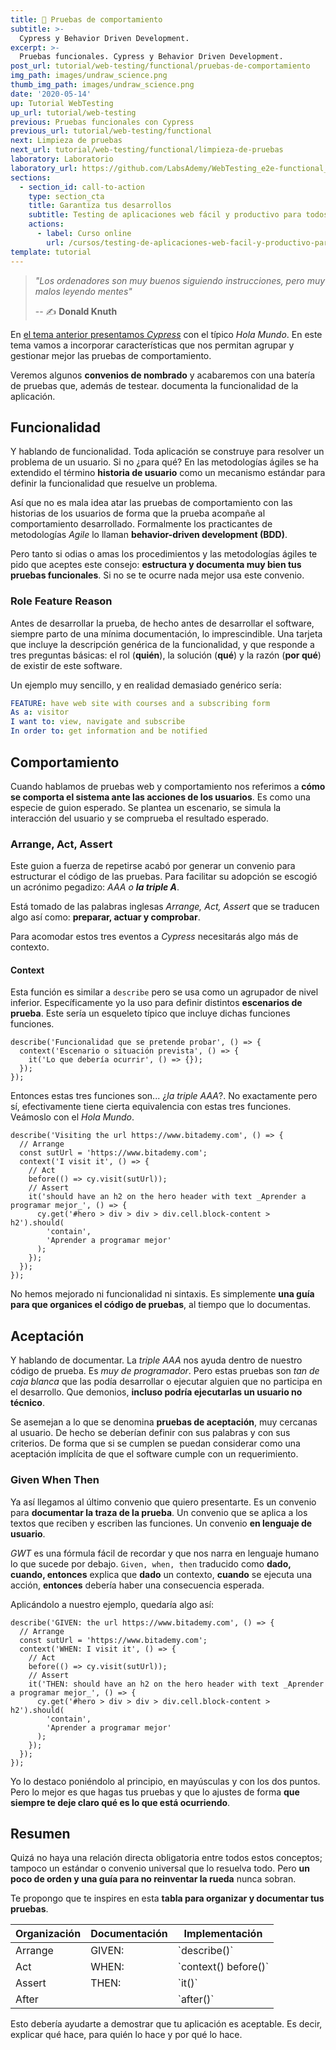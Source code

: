 ```yaml
---
title: 🎪 Pruebas de comportamiento
subtitle: >-
  Cypress y Behavior Driven Development.
excerpt: >-
  Pruebas funcionales. Cypress y Behavior Driven Development.
post_url: tutorial/web-testing/functional/pruebas-de-comportamiento
img_path: images/undraw_science.png
thumb_img_path: images/undraw_science.png
date: '2020-05-14'
up: Tutorial WebTesting
up_url: tutorial/web-testing
previous: Pruebas funcionales con Cypress
previous_url: tutorial/web-testing/functional
next: Limpieza de pruebas
next_url: tutorial/web-testing/functional/limpieza-de-pruebas
laboratory: Laboratorio
laboratory_url: https://github.com/LabsAdemy/WebTesting_e2e-functional_cypress_Labs/tree/master/cypress/integration/basic
sections:
  - section_id: call-to-action
    type: section_cta
    title: Garantiza tus desarrollos
    subtitle: Testing de aplicaciones web fácil y productivo para todos.
    actions:
      - label: Curso online
        url: /cursos/testing-de-aplicaciones-web-facil-y-productivo-para-todos/
template: tutorial
---
```


> _"Los ordenadores son muy buenos siguiendo instrucciones, pero muy malos leyendo mentes"_
>
> -- ✍️ **Donald Knuth**

En [el tema anterior presentamos _Cypress_](https://www.bitademy.com/tutorial/web-testing/functional) con el típico _Hola Mundo_. En este tema vamos a incorporar características que nos permitan agrupar y gestionar mejor las pruebas de comportamiento.

Veremos algunos **convenios de nombrado** y acabaremos con una batería de pruebas que, además de testear. documenta la funcionalidad de la aplicación.

## Funcionalidad

Y hablando de funcionalidad. Toda aplicación se construye para resolver un problema de un usuario. Si no ¿para qué? En las metodologías ágiles se ha extendido el término **historia de usuario** como un mecanismo estándar para definir la funcionalidad que resuelve un problema.

Así que no es mala idea atar las pruebas de comportamiento con las historias de los usuarios de forma que la prueba acompañe al comportamiento desarrollado. Formalmente los practicantes de metodologías _Agile_ lo llaman **behavior-driven development (BDD)**.

Pero tanto si odias o amas los procedimientos y las metodologías ágiles te pido que aceptes este consejo: **estructura y documenta muy bien tus pruebas funcionales**. Si no se te ocurre nada mejor usa este convenio.

### Role Feature Reason

Antes de desarrollar la prueba, de hecho antes de desarrollar el software, siempre parto de una mínima documentación, lo imprescindible. Una tarjeta que incluye la descripción genérica de la funcionalidad, y que responde a tres preguntas básicas: el rol (**quién**), la solución (**qué**) y la razón (**por qué**) de existir de este software.

Un ejemplo muy sencillo, y en realidad demasiado genérico sería:

```yaml
FEATURE: have web site with courses and a subscribing form
As a: visitor
I want to: view, navigate and subscribe
In order to: get information and be notified
```

## Comportamiento

Cuando hablamos de pruebas web y comportamiento nos referimos a **cómo se comporta el sistema ante las acciones de los usuarios**. Es como una especie de guion esperado. Se plantea un escenario, se simula la interacción del usuario y se comprueba el resultado esperado.

### Arrange, Act, Assert

Este guion a fuerza de repetirse acabó por generar un convenio para estructurar el código de las pruebas. Para facilitar su adopción se escogió un acrónimo pegadizo: _AAA o **la triple A**_.

Está tomado de las palabras inglesas _Arrange, Act, Assert_ que se traducen algo así como: **preparar, actuar y comprobar**.

Para acomodar estos tres eventos a _Cypress_ necesitarás algo más de contexto.

#### Context

Esta función es similar a `describe` pero se usa como un agrupador de nivel inferior. Específicamente yo la uso para definir distintos **escenarios de prueba**. Este sería un esqueleto típico que incluye dichas funciones funciones.

```
describe('Funcionalidad que se pretende probar', () => {
  context('Escenario o situación prevista', () => {
    it('Lo que debería ocurrir', () => {});
  });
});
```

Entonces estas tres funciones son... ¿_la triple AAA_?. No exactamente pero sí, efectivamente tiene cierta equivalencia con estas tres funciones. Veámoslo con el _Hola Mundo_.

```
describe('Visiting the url https://www.bitademy.com', () => {
  // Arrange
  const sutUrl = 'https://www.bitademy.com';
  context('I visit it', () => {
    // Act
    before(() => cy.visit(sutUrl));
    // Assert
    it('should have an h2 on the hero header with text _Aprender a programar mejor_', () => {
      cy.get('#hero > div > div > div.cell.block-content > h2').should(
        'contain',
        'Aprender a programar mejor'
      );
    });
  });
});
```

No hemos mejorado ni funcionalidad ni sintaxis. Es simplemente **una guía para que organices el código de pruebas**, al tiempo que lo documentas.

## Aceptación

Y hablando de documentar. La _triple AAA_ nos ayuda dentro de nuestro código de prueba. Es _muy de programador_. Pero estas pruebas son _tan de caja blanca_ que las podía desarrollar o ejecutar alguien que no participa en el desarrollo. Que demonios, **incluso podría ejecutarlas un usuario no técnico**.

Se asemejan a lo que se denomina **pruebas de aceptación**, muy cercanas al usuario. De hecho se deberían definir con sus palabras y con sus criterios. De forma que si se cumplen se puedan considerar como una aceptación implícita de que el software cumple con un requerimiento.

### Given When Then

Ya así llegamos al último convenio que quiero presentarte. Es un convenio para **documentar la traza de la prueba**. Un convenio que se aplica a los textos que reciben y escriben las funciones. Un convenio **en lenguaje de usuario**.

_GWT_ es una fórmula fácil de recordar y que nos narra en lenguaje humano lo que sucede por debajo. `Given, when, then` traducido como **dado, cuando, entonces** explica que **dado** un contexto, **cuando** se ejecuta una acción, **entonces** debería haber una consecuencia esperada.

Aplicándolo a nuestro ejemplo, quedaría algo así:

```
describe('GIVEN: the url https://www.bitademy.com', () => {
  // Arrange
  const sutUrl = 'https://www.bitademy.com';
  context('WHEN: I visit it', () => {
    // Act
    before(() => cy.visit(sutUrl));
    // Assert
    it('THEN: should have an h2 on the hero header with text _Aprender a programar mejor_', () => {
      cy.get('#hero > div > div > div.cell.block-content > h2').should(
        'contain',
        'Aprender a programar mejor'
      );
    });
  });
});
```

Yo lo destaco poniéndolo al principio, en mayúsculas y con los dos puntos. Pero lo mejor es que hagas tus pruebas y que lo ajustes de forma **que siempre te deje claro qué es lo que está ocurriendo**.

## Resumen

Quizá no haya una relación directa obligatoria entre todos estos conceptos; tampoco un estándar o convenio universal que lo resuelva todo. Pero **un poco de orden y una guía para no reinventar la rueda** nunca sobran.

Te propongo que te inspires en esta **tabla para organizar y documentar tus pruebas**.

<table>
  <thead>
    <tr>
      <th>Organización</th>
      <th>Documentación</th>
      <th>Implementación</th>
    </tr>
  </thead>
  <tbody>
    <tr>
      <td>Arrange</td>
      <td>GIVEN:</td>
      <td>`describe()`</td>
    </tr>
    <tr>
      <td>Act</td>
      <td>WHEN:</td>
      <td>`context() before()`</td>
    </tr>
    <tr>
      <td>Assert</td>
      <td>THEN:</td>
      <td>`it()`</td>
    </tr>
    <tr>
      <td>After</td>
      <td></td>
      <td>`after()`</td>
    </tr>
  </tbody>
  <tfoot>
  </tfoot>
</table>

Esto debería ayudarte a demostrar que tu aplicación es aceptable. Es decir, explicar qué hace, para quién lo hace y por qué lo hace.
